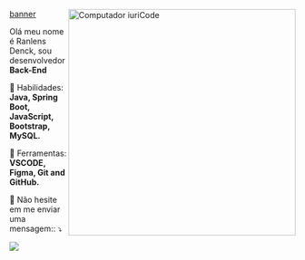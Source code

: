 [banner](https://user-images.githubusercontent.com/53623249/92333475-26648200-f05c-11ea-8513-cc938c656f2a.png)
<img src="https://raw.githubusercontent.com/MicaelliMedeiros/micaellimedeiros/master/image/computer-illustration.png" min-width="400px" max-width="400px" width="400px" align="right" alt="Computador iuriCode">

<p align="left"> 
  Olá meu nome é Ranlens Denck, sou desenvolvedor <strong>Back-End</strong> 
</p>

<p align="left">
  💪 Habilidades: <strong>Java, Spring Boot, JavaScript, Bootstrap, MySQL.</strong>
</p>

<p align="left">
  💼 Ferramentas: <strong>VSCODE, Figma,  Git and GitHub.</strong>
</p>

<p align="left">
  💌 Não hesite em me enviar uma mensagem:: ⤵️
</p>

<p>
  
  <a href="https://www.linkedin.com/in/matheus-candido-478145188/" alt="Linkedin">
  <img src="https://img.shields.io/badge/-Linkedin-0e76a8?style=for-the-badge&logo=Linkedin&logoColor=white&link=https:https://www.linkedin.com/in/matheus-candido-478145188/" /></a>

</p>  
